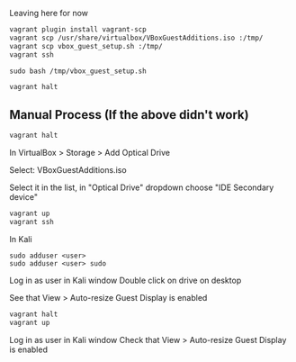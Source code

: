 Leaving here for now

~~~bash
vagrant plugin install vagrant-scp
vagrant scp /usr/share/virtualbox/VBoxGuestAdditions.iso :/tmp/
vagrant scp vbox_guest_setup.sh :/tmp/
vagrant ssh
~~~

~~~
sudo bash /tmp/vbox_guest_setup.sh
~~~

~~~bash
vagrant halt
~~~

## Manual Process (If the above didn't work)

~~~bash
vagrant halt
~~~

In VirtualBox > Storage > Add Optical Drive

Select: VBoxGuestAdditions.iso

Select it in the list, in "Optical Drive" dropdown choose "IDE Secondary device"

~~~bash
vagrant up
vagrant ssh
~~~

In Kali
~~~
sudo adduser <user>
sudo adduser <user> sudo
~~~

Log in as user in Kali window
Double click on drive on desktop

See that View > Auto-resize Guest Display is enabled

~~~bash
vagrant halt
vagrant up
~~~

Log in as user in Kali window
Check that View > Auto-resize Guest Display is enabled
